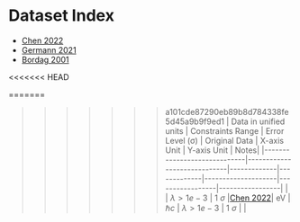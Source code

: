 
# Dataset Index
- [Chen 2022](./V1alphadataLei/Chen2022.csv)
- [Germann 2021](./V1alphadataLei/Germann2021.csv)
- [Bordag 2001](./V1alphadataLei/Bordag2001two.csv)


<<<<<<< HEAD

=======
>>>>>>> a101cde87290eb89b8d784338fe5d45a9b9f9ed1
| Data in unified  units       | Constraints Range | Error Level (σ)  | Original Data              | X-axis Unit | Y-axis Unit  | Notes|
|-----------------------------|-----------------------------|-------------|-------------|--------------------|-----------------|-----------------|
| | $\lambda>1e-3$            | 1 $\sigma$          |[Chen 2022](./V1alphadataLei/Chen2022.csv)| eV      | $\hbar c$      | $\lambda>1e-3$            | 1 $\sigma$         | |


